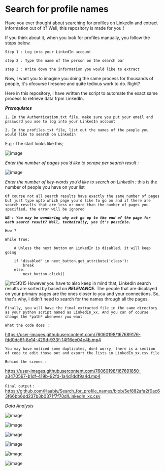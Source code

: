 # Search for profile names

Have you ever thought about searching for profiles on LinkedIn and extract information out of it? Well, this repository is made for you !

If you think about it, when you look for profiles manually, you follow the steps below.

`Step 1 : Log into your LinkedIn account`

`step 2 : Type the name of the person on the search bar`

`step 3 : Write down the information you would like to extract`

Now, I want you to imagine you doing the same process for thousands of people, it's ofcourse tiresome and quite tedious work to do. Right?

Here in this repository, I have written the script to automate the exact same process to retrieve data frpm LinkedIn.

***Prerequistes***

`1. In the Authentication.txt file, make sure you put your email and password you use to log into your LinkedIn account`

`2. In the profiles.txt file, list out the names of the people you would like to search on LinkedIn`

E.g : The start looks like this;

![image](https://user-images.githubusercontent.com/76060198/167104904-e0af0a6b-ee6b-47d7-aa5c-56f9e5cd142e.png)

*Enter the number of pages you'd like to scrape per search result :*

![image](https://user-images.githubusercontent.com/76060198/167131193-39aee699-751c-4acb-b82c-1774b39f2743.png)

*Enter the number of key-words you'd like to search on LinkedIn :* this is the number of people you have on your list

`Of course not all search results have exactly the same number of pages but just type upto which page you'd like to go on and if there are search results that are
less or more than the number of pages you specified, the error will be ignored`

***`NB : You may be wondering why not go up to the end of the page for each search result? Well, technically, yes it's possible.`***

```How ?```

``` 
While True:
 
    # Unless the next button on LinkedIn is disabled, it will keep going
    
    if 'disabled' in next_button.get_attribute('class'):
        break
    else:
        next_button.click()
```

![#c5f015](https://via.placeholder.com/15/c5f015/000000?text=+) However you have to also keep in mind that, LinkedIn search results are sorted by based on ***RELEVANCE.*** The people that are displayed on your primary pages are the ones
closer to you and your connections. So, that's why, I didn't need to search for the names through all the pages. 

`Finally, you will have the final extracted file in the same directory as your python script named as LinkedIn_xx. And you can of course change the *path* whenever you want`

`What the code does :`

https://user-images.githubusercontent.com/76060198/167689176-fdd0dc6f-8e14-429d-933f-14f16ee04c4b.mp4

`You may have noticed some duplicates, dont worry, there is a section of code to edit those out and export the lists in LinkedIn_xx.csv file`

`Behind the scenes :`

https://user-images.githubusercontent.com/76060198/167691850-a3470597-b1df-419b-92fd-1a4d1ddf9a4d.mp4

`Final output` : https://github.com/Haabiy/Search_for_profile_names/blob/5ef882afa2f0ac63f66bb6dd237b3b0371f7f70d/LinkedIn_xx.csv

*Data Analysis*

![image](https://user-images.githubusercontent.com/76060198/168495284-a5be14db-2c08-4c3c-a139-d53df393d05a.png)

![image](https://user-images.githubusercontent.com/76060198/168495310-c486ad6f-22c3-4fb1-8105-3e63ee465eb9.png)

![image](https://user-images.githubusercontent.com/76060198/168495331-59e293bf-3c08-4fc2-9886-58172e2e07a7.png)

![image](https://user-images.githubusercontent.com/76060198/168495368-0b773562-2ea4-405f-b4fa-e61554cf1799.png)

![image](https://user-images.githubusercontent.com/76060198/168576303-f6cbde19-4b7e-4ff1-9296-eadd4c50b8d3.png)

![image](https://user-images.githubusercontent.com/76060198/168495595-a90537c8-f8f0-4206-a003-e62987f0f342.png)











